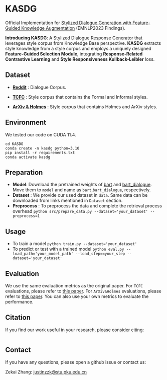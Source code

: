 # KASDG
Official Implementation for [Stylized Dialogue Generation with Feature-Guided Knowledge Augmentation]() (EMNLP2023 Findings).

**Introducing KASDG**: A Stylized Dialogue Response Generator that leverages style corpus from Knowledge Base perspective. **KASDG** extracts style knowledge from a style corpus and employs a uniquely designed **Feature-Guided Selection Module**, integrating **Response-Related Contrastive Learning** and **Style Responsiveness Kullback-Leibler** loss.

## Dataset

* **[Reddit](https://github.com/silverriver/Stylized_Dialog/tree/main/TCFC)** : Dialogue Corpus.

* **[TCFC](https://github.com/silverriver/Stylized_Dialog/tree/main/TCFC)** : Style corpus that contains the Formal and Informal styles.

* **[ArXiv & Holmes](https://github.com/golsun/StyleFusion)** : Style corpus that contains Holmes and ArXiv styles.

## Environment
We tested our code on CUDA 11.4.
```
cd KASDG
conda create -n kasdg python=3.10
pip install -r requirements.txt
conda activate kasdg
```

## Preparation
* **Model**: Download the pretrained weights of [bart](https://huggingface.co/facebook/bart-base) and [bart_dialogue](https://huggingface.co/tareknaous/bart-daily-dialog). Move them to `model` and name as `bart`,`bart_dialogue`, respectively.
* **Dataset** : We provide our used dataset in `data`. Same data can be downloaded from links mentioned in `Dataset` section.
* **Preprocess** : To preprocess the data and complete the retrieval process overhead `python src/prepare_data.py --dataset='your_dataset' --preprocess=1`

## Usage
* To train a model `python train.py --dataset='your_dataset'`
* To predict or test with a trained model `python eval.py --load_path='your_model_path' --load_step==your_step --dataset='your_dataset'`

## Evaluation
We use the same evaluation metrics as the original paper. For `TCFC` evaluations, please refer to [this paper](https://github.com/silverriver/Stylized_Dialog/tree/main/TCFC). For `ArXiv&Holmes` evaluations, please refer to [this paper](https://github.com/golsun/StyleFusion). You can also use your own metrics to evaluate the performance.

## Citation
If you find our work useful in your research, please consider citing:

```
```

## Contact
If you have any questions, please open a github issue or contact us:

Zekai Zhang: justinzzk@stu.pku.edu.cn



